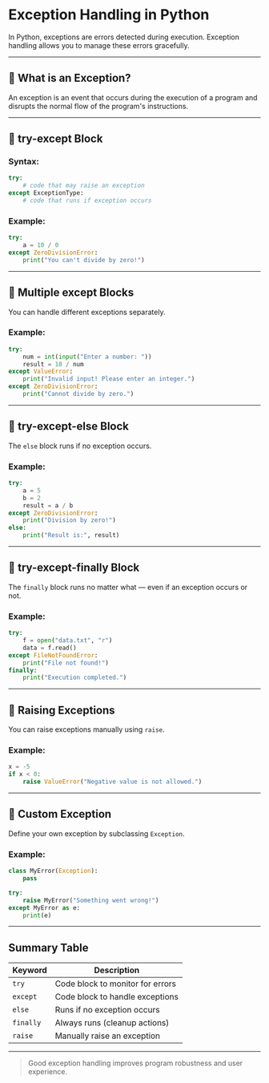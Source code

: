 
#  Exception Handling in Python

In Python, exceptions are errors detected during execution. Exception handling allows you to manage these errors gracefully.

---

## 🔹 What is an Exception?

An exception is an event that occurs during the execution of a program and disrupts the normal flow of the program's instructions.

---

## 🔹 try-except Block

###  Syntax:
```python
try:
    # code that may raise an exception
except ExceptionType:
    # code that runs if exception occurs
```

###  Example:
```python
try:
    a = 10 / 0
except ZeroDivisionError:
    print("You can't divide by zero!")
```

---

## 🔹 Multiple except Blocks

You can handle different exceptions separately.

###  Example:
```python
try:
    num = int(input("Enter a number: "))
    result = 10 / num
except ValueError:
    print("Invalid input! Please enter an integer.")
except ZeroDivisionError:
    print("Cannot divide by zero.")
```

---

## 🔹 try-except-else Block

The `else` block runs if no exception occurs.

###  Example:
```python
try:
    a = 5
    b = 2
    result = a / b
except ZeroDivisionError:
    print("Division by zero!")
else:
    print("Result is:", result)
```

---

## 🔹 try-except-finally Block

The `finally` block runs no matter what — even if an exception occurs or not.

###  Example:
```python
try:
    f = open("data.txt", "r")
    data = f.read()
except FileNotFoundError:
    print("File not found!")
finally:
    print("Execution completed.")
```

---

## 🔹 Raising Exceptions

You can raise exceptions manually using `raise`.

###  Example:
```python
x = -5
if x < 0:
    raise ValueError("Negative value is not allowed.")
```

---

## 🔹 Custom Exception

Define your own exception by subclassing `Exception`.

###  Example:
```python
class MyError(Exception):
    pass

try:
    raise MyError("Something went wrong!")
except MyError as e:
    print(e)
```

---

##  Summary Table

| Keyword   | Description |
|-----------|-------------|
| `try`     | Code block to monitor for errors |
| `except`  | Code block to handle exceptions |
| `else`    | Runs if no exception occurs |
| `finally` | Always runs (cleanup actions) |
| `raise`   | Manually raise an exception |

---

>  Good exception handling improves program robustness and user experience.
